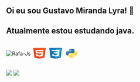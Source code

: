 ## Oi eu sou Gustavo Miranda Lyra! 👋
## Atualmente estou estudando java. 
<div style="display: inline_block"><br>
  <img align="center" alt="Rafa-Js" height="30" width="40" src="https://upload.wikimedia.org/wikipedia/commons/b/bb/Java-logo.png">
  <img align="center" alt="Rafa-HTML" height="30" width="40" src="https://raw.githubusercontent.com/devicons/devicon/master/icons/html5/html5-original.svg">
  <img align="center" alt="Rafa-CSS" height="30" width="40" src="https://raw.githubusercontent.com/devicons/devicon/master/icons/css3/css3-original.svg">
  <img align="center" alt="Rafa-Python" height="30" width="40" src="https://raw.githubusercontent.com/devicons/devicon/master/icons/python/python-original.svg">
</div>
</div>
  
  ##
 
<div> 
  <a href="https://www.instagram.com/direct/t/120202589369921/" target="_blank"><img src="https://img.shields.io/badge/-Instagram-%23E4405F?style=for-the-badge&logo=instagram&logoColor=white" target="_blank"></a>
  <a href="https://www.linkedin.com/in/gustavo-lyra-1a7309232/" target="_blank"><img src="https://img.shields.io/badge/-LinkedIn-%230077B5?style=for-the-badge&logo=linkedin&logoColor=white" target="_blank"></a> 
  
</div>
